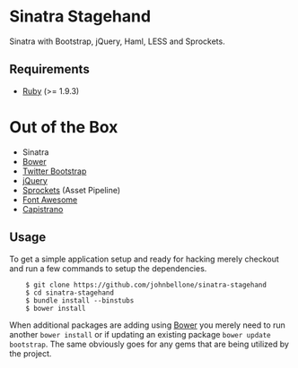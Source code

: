 Sinatra Stagehand
=================
Sinatra with Bootstrap, jQuery, Haml, LESS and Sprockets.

## Requirements
* [Ruby][7] (>= 1.9.3)

# Out of the Box
* Sinatra
* [Bower][1]
* [Twitter Bootstrap][2]
* [jQuery][3]
* [Sprockets][4] (Asset Pipeline)
* [Font Awesome][5]
* [Capistrano][8]

## Usage
To get a simple application setup and ready for hacking merely checkout and run
a few commands to setup the dependencies.

        $ git clone https://github.com/johnbellone/sinatra-stagehand
        $ cd sinatra-stagehand
        $ bundle install --binstubs
        $ bower install

When additional packages are adding using [Bower][1] you merely need to run
another `bower install` or if updating an existing package `bower update bootstrap`.
The same obviously goes for any gems that are being utilized by the project.

[0]: http://sinatrarb.com
[1]: http://bower.io
[2]: http://getbootstrap.com
[3]: http://jquery.com
[4]: https://github.com/sstephenson/sprockets
[5]: http://fortawesome.github.io/Font-Awesome/
[7]: http://ruby-lang.org
[8]: https://capistranorb.com
